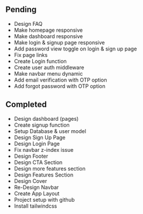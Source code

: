 ## Pending
- Design FAQ
- Make homepage responsive
- Make dashboard responsive
- Make login & signup page responsive
- Add password view toggle on login & sign up page
- Fix page links
- Create Login function
- Create user auth middleware
- Make navbar menu dynamic
- Add email verification with OTP option
- Add forgot password with OTP option

## Completed
- Design dashboard (pages)
- Create signup function
- Setup Database & user model
- Design Sign Up Page
- Design Login Page
- Fix navbar z-index issue
- Design Footer
- Design CTA Section
- Design more features section
- Design Features Section
- Design Cover
- Re-Design Navbar
- Create App Layout
- Project setup with github
- Install tailwindcss
